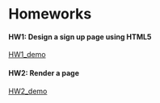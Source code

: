 # Homeworks

#### HW1: Design a sign up page using HTML5
[HW1_demo](https://stackblitz.com/edit/web-platform-qpqaae?file=index.html)

#### HW2: Render a page
[HW2_demo](https://stackblitz.com/edit/web-platform-4xaczh?file=index.html)